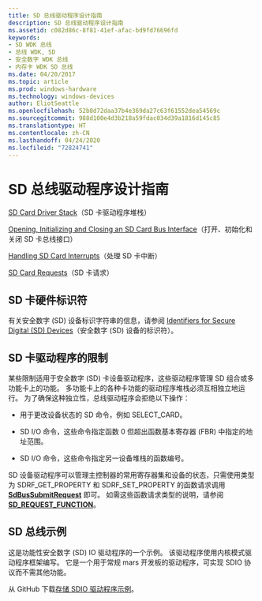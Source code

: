 ```yaml
---
title: SD 总线驱动程序设计指南
description: SD 总线驱动程序设计指南
ms.assetid: c082d86c-8f81-41ef-afac-bd9fd76696fd
keywords:
- SD WDK 总线
- 总线 WDK, SD
- 安全数字 WDK 总线
- 内存卡 WDK SD 总线
ms.date: 04/20/2017
ms.topic: article
ms.prod: windows-hardware
ms.technology: windows-devices
author: EliotSeattle
ms.openlocfilehash: 52b8d72daa37b4e369da27c63f61552dea54569c
ms.sourcegitcommit: 988d100e4d3b218a59fdac034d39a1816d145c85
ms.translationtype: HT
ms.contentlocale: zh-CN
ms.lasthandoff: 04/24/2020
ms.locfileid: "72824741"
---
```

# <a name="sd-bus-driver-design-guide"></a>SD 总线驱动程序设计指南

[SD Card Driver Stack](https://docs.microsoft.com/windows-hardware/drivers/sd/sd-card-driver-stack)（SD 卡驱动程序堆栈）

[Opening, Initializing and Closing an SD Card Bus Interface](https://docs.microsoft.com/windows-hardware/drivers/sd/opening--initializing-and-closing-an-sd-card-bus-interface)（打开、初始化和关闭 SD 卡总线接口）

[Handling SD Card Interrupts](https://docs.microsoft.com/windows-hardware/drivers/sd/handling-sd-card-interrupts)（处理 SD 卡中断）

[SD Card Requests](https://docs.microsoft.com/windows-hardware/drivers/sd/sd-card-requests)（SD 卡请求）

## <a name="sd-card-hardware-identifiers"></a>SD 卡硬件标识符

有关安全数字 (SD) 设备标识字符串的信息，请参阅 [Identifiers for Secure Digital (SD) Devices](https://docs.microsoft.com/windows-hardware/drivers/install/identifiers-for-secure-digital--sd--devices)（安全数字 (SD) 设备的标识符）。

## <a name="restrictions-on-sd-card-drivers"></a>SD 卡驱动程序的限制

某些限制适用于安全数字 (SD) 卡设备驱动程序，这些驱动程序管理 SD 组合或多功能卡上的功能。 多功能卡上的各种卡功能的驱动程序堆栈必须互相独立地运行。 为了确保这种独立性，总线驱动程序会拒绝以下操作：

- 用于更改设备状态的 SD 命令，例如 SELECT\_CARD。

- SD I/O 命令，这些命令指定函数 0 但超出函数基本寄存器 (FBR) 中指定的地址范围。

- SD I/O 命令，这些命令指定另一设备堆栈的函数编号。

SD 设备驱动程序可以管理主控制器的常用寄存器集和设备的状态，只需使用类型为 SDRF\_GET\_PROPERTY 和 SDRF\_SET\_PROPERTY 的函数请求调用 [**SdBusSubmitRequest**](https://docs.microsoft.com/windows-hardware/drivers/ddi/ntddsd/nf-ntddsd-sdbussubmitrequest) 即可。 如需这些函数请求类型的说明，请参阅 [**SD\_REQUEST\_FUNCTION**](https://docs.microsoft.com/windows-hardware/drivers/ddi/ntddsd/ne-ntddsd-sd_request_function)。

## <a name="sd-bus-sample"></a>SD 总线示例

这是功能性安全数字 (SD) IO 驱动程序的一个示例。 该驱动程序使用内核模式驱动程序框架编写。 它是一个用于常规 mars 开发板的驱动程序，可实现 SDIO 协议而不需其他功能。

从 GitHub 下载[存储 SDIO 驱动程序示例](https://go.microsoft.com/fwlink/p/?LinkId=617953)。
